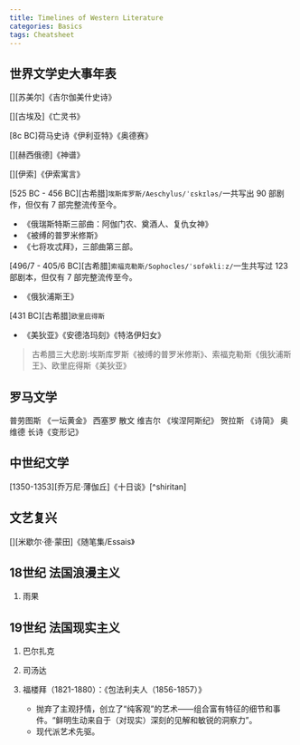 ```yaml
---
title: Timelines of Western Literature
categories: Basics
tags: Cheatsheet
---
```


## 世界文学史大事年表

[][苏美尔]《吉尔伽美什史诗》

[][古埃及]《亡灵书》


[8c BC]荷马史诗《伊利亚特》《奥德赛》

[][赫西俄德]《神谱》

[][伊索]《伊索寓言》

[525 BC - 456 BC][古希腊]`埃斯库罗斯/Aeschylus/ˈɛskɪləs/`一共写出 90 部剧作，但仅有 7 部完整流传至今。
  - 《俄瑞斯特斯三部曲：阿伽门农、奠酒人、复仇女神》
  - 《被缚的普罗米修斯》
  - 《七将攻忒拜》，三部曲第三部。

[496/7 - 405/6 BC][古希腊]`索福克勒斯/Sophocles/ˈsɒfəkliːz/`一生共写过 123 部剧本，但仅有 7 部完整流传至今。
  - 《俄狄浦斯王》

[431 BC][古希腊]`欧里庇得斯`
  - 《美狄亚》《安德洛玛刻》《特洛伊妇女》


> 古希腊三大悲剧:埃斯库罗斯《被缚的普罗米修斯》、索福克勒斯《俄狄浦斯王》、欧里庇得斯《美狄亚》

## 罗马文学

普劳图斯 《一坛黄金》
西塞罗 散文
维吉尔 《埃涅阿斯纪》
贺拉斯 《诗简》
奥维德 长诗《变形记》

## 中世纪文学

[1350-1353][乔万尼·薄伽丘]《十日谈》[^shiritan]

## 文艺复兴

[][米歇尔·德·蒙田]《随笔集/Essais》

## 18世纪 法国浪漫主义

1. 雨果

## 19世纪 法国现实主义

1. 巴尔扎克

2. 司汤达

3. 福楼拜（1821-1880）：《包法利夫人（1856-1857）》
   - 抛弃了主观抒情，创立了“纯客观”的艺术——组合富有特征的细节和事件。“鲜明生动来自于（对现实）深刻的见解和敏锐的洞察力”。
   - 现代派艺术先驱。